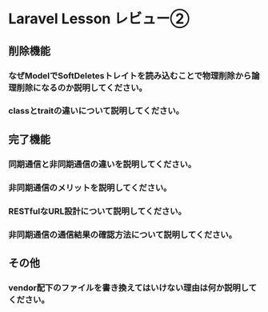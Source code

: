 # Laravel Lesson レビュー②

## 削除機能

### なぜModelでSoftDeletesトレイトを読み込むことで物理削除から論理削除になるのか説明してください。

### classとtraitの違いについて説明してください。


## 完了機能

### 同期通信と非同期通信の違いを説明してください。

### 非同期通信のメリットを説明してください。

### RESTfulなURL設計について説明してください。

### 非同期通信の通信結果の確認方法について説明してください。


## その他

### vendor配下のファイルを書き換えてはいけない理由は何か説明してください。
